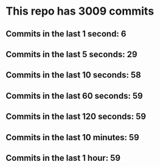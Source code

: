 # This repo has 3009 commits

## Commits in the last 1 second: 6
## Commits in the last 5 seconds: 29
## Commits in the last 10 seconds: 58
## Commits in the last 60 seconds: 59
## Commits in the last 120 seconds: 59
## Commits in the last 10 minutes: 59
## Commits in the last 1 hour: 59
